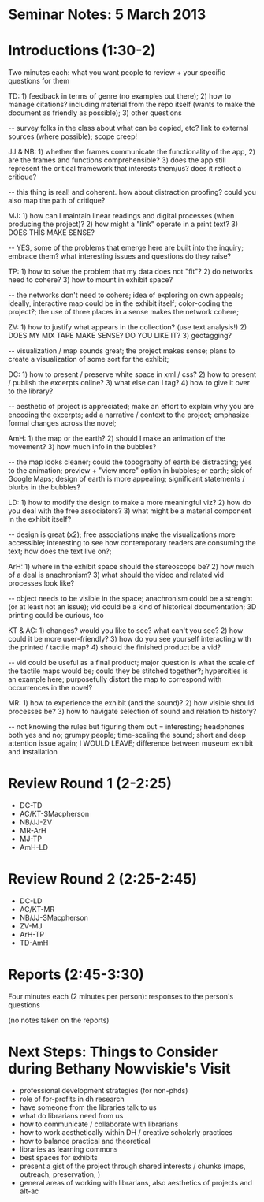 # Seminar Notes: 5 March 2013

# Introductions (1:30-2)

Two minutes each: what you want people to review + your specific questions for them 

TD: 1) feedback in terms of genre (no examples out there); 2) how to manage citations? including material from the repo itself (wants to make the document as friendly as possible); 3) other questions 

-- survey folks in the class about what can be copied, etc? link to external sources (where possible); scope creep! 

JJ & NB: 1) whether the frames communicate the functionality of the app, 2) are the frames and functions comprehensible? 3) does the app still represent the critical framework that interests them/us? does it reflect a critique?

-- this thing is real! and coherent. how about distraction proofing? could you also map the path of critique?  

MJ: 1) how can I maintain linear readings and digital processes (when producing the project)? 2) how might a "link" operate in a print text? 3) DOES THIS MAKE SENSE? 

-- YES, some of the problems that emerge here are built into the inquiry; embrace them? what interesting issues and questions do they raise? 

TP: 1) how to solve the problem that my data does not "fit"? 2) do networks need to cohere? 3) how to mount in exhibit space? 

-- the networks don't need to cohere; idea of exploring on own appeals; ideally, interactive map could be in the exhibit itself; color-coding the project?; the use of three places in a sense makes the network cohere; 

ZV: 1) how to justify what appears in the collection? (use text analysis!) 2) DOES MY MIX TAPE MAKE SENSE? DO YOU LIKE IT? 3) geotagging? 

-- visualization / map sounds great; the project makes sense; plans to create a visualization of some sort for the exhibit;

DC: 1) how to present / preserve white space in xml / css? 2) how to present / publish the excerpts online? 3) what else can I tag? 4) how to give it over to the library? 

-- aesthetic of project is appreciated; make an effort to explain why you are encoding the excerpts; add a narrative / context to the project; emphasize formal changes across the novel; 

AmH: 1) the map or the earth? 2) should I make an animation of the movement? 3) how much info in the bubbles?

-- the map looks cleaner; could the topography of earth be distracting; yes to the animation; preview + "view more" option in bubbles; or earth; sick of Google Maps; design of earth is more appealing; significant statements / blurbs in the bubbles? 

LD: 1) how to modify the design to make a more meaningful viz? 2) how do you deal with the free associators? 3) what might be a material component in the exhibit itself?

-- design is great (x2); free associations make the visualizations more accessible; interesting to see how contemporary readers are consuming the text; how does the text live on?;  

ArH: 1) where in the exhibit space should the stereoscope be? 2) how much of a deal is anachronism? 3) what should the video and related vid processes look like? 

-- object needs to be visible in the space; anachronism could be a strenght (or at least not an issue); vid could be a kind of historical documentation; 3D printing could be curious, too 

KT & AC: 1) changes? would you like to see? what can't you see? 2) how could it be more user-friendly? 3) how do you see yourself interacting with the printed / tactile map? 4) should the finished product be a vid? 

-- vid could be useful as a final product; major question is what the scale of the tactile maps would be; could they be stitched together?; hypercities is an example here; purposefully distort the map to correspond with occurrences in the novel? 

MR: 1) how to experience the exhibit (and the sound)? 2) how visible should processes be? 3) how to navigate selection of sound and relation to history? 

-- not knowing the rules but figuring them out = interesting; headphones both yes and no; grumpy people; time-scaling the sound; short and deep attention issue again; I WOULD LEAVE; difference between museum exhibit and installation 

# Review Round 1 (2-2:25) 

* DC-TD
* AC/KT-SMacpherson
* NB/JJ-ZV
* MR-ArH
* MJ-TP
* AmH-LD

# Review Round 2 (2:25-2:45)

* DC-LD
* AC/KT-MR
* NB/JJ-SMacpherson
* ZV-MJ
* ArH-TP
* TD-AmH

# Reports (2:45-3:30)

Four minutes each (2 minutes per person): responses to the person's questions 

(no notes taken on the reports) 

# Next Steps: Things to Consider during Bethany Nowviskie's Visit 

* professional development strategies (for non-phds) 
* role of for-profits in dh research 
* have someone from the libraries talk to us
* what do librarians need from us 
* how to communicate / collaborate with librarians 
* how to work aesthetically within DH / creative scholarly practices 
* how to balance practical and theoretical 
* libraries as learning commons 
* best spaces for exhibits 
* present a gist of the project through shared interests / chunks (maps, outreach, preservation, )
* general areas of working with librarians, also aesthetics of projects and alt-ac











